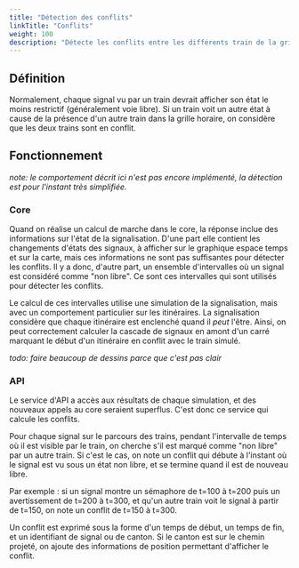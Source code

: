 ```yaml
---
title: "Détection des conflits"
linkTitle: "Conflits"
weight: 100
description: "Détecte les conflits entre les différents train de la grille horaire"
---
```


## Définition

Normalement, chaque signal vu par un train devrait afficher son état
le moins restrictif (généralement voie libre).
Si un train voit un autre état à cause de la présence d'un autre train dans
la grille horaire, on considère que les deux trains sont en conflit.

## Fonctionnement

_note: le comportement décrit ici n'est pas encore implémenté,
la détection est pour l'instant très simplifiée._


### Core

Quand on réalise un calcul de marche dans le core, la réponse inclue
des informations sur l'état de la signalisation. D'une part elle contient
les changements d'états des signaux, à afficher sur le graphique espace
temps et sur la carte, mais ces informations ne sont pas suffisantes pour
détecter les conflits. Il y a donc, d'autre part, un ensemble d'intervalles
où un signal est considéré comme "non libre". Ce sont ces intervalles qui
sont utilisés pour détecter les conflits.

Le calcul de ces intervalles utilise une simulation de la signalisation,
mais avec un comportement particulier sur les itinéraires. La signalisation
considère que chaque itinéraire est enclenché quand il _peut_ l'être. Ainsi, on
peut correctement calculer la cascade de signaux en amont d'un carré marquant
le début d'un itinéraire en conflit avec le train simulé.

_todo: faire beaucoup de dessins parce que c'est pas clair_


### API

Le service d'API a accès aux résultats de chaque simulation, et des nouveaux
appels au core seraient superflus. C'est donc ce service qui calcule les
conflits.

Pour chaque signal sur le parcours des trains, pendant l'intervalle de temps
où il est visible par le train, on cherche s'il est marqué
comme "non libre" par un autre train. Si c'est le cas, on note un conflit
qui débute à l'instant où le signal est vu sous un état non libre, et
se termine quand il est de nouveau libre.

Par exemple : si un signal montre un sémaphore de t=100 à t=200
puis un avertissement de t=200 à t=300,
et qu'un autre train voit le signal à partir de t=150, on note
un conflit de t=150 à t=300.

Un conflit est exprimé sous la forme d'un temps de début, un temps de fin,
et un identifiant de signal ou de canton. Si le canton est sur le chemin
projeté, on ajoute des informations de position permettant
d'afficher le conflit.
